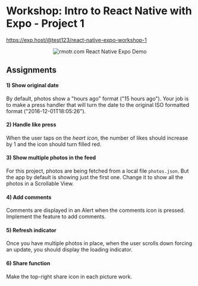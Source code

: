 # Workshop: Intro to React Native with Expo - Project 1

https://exp.host/@test123/react-native-expo-workshop-1

<p align='center'>
  <img
      src="https://media.giphy.com/media/l0Hlzh7zu2KyN4eiY/giphy.gif"
      alt="rmotr.com React Native Expo Demo" />
</p>

## Assignments

#### 1) Show original date
By default, photos show a "hours ago" format ("15 hours ago"). Your job is to make a press handler that will turn the date to the original ISO formatted format ("2016-12-01T18:05:26").

#### 2) Handle like press

When the user taps on the _heart icon_, the number of likes should increase by 1 and the icon should turn filled red.

#### 3) Show multiple photos in the feed

For this project, photos are being fetched from a local file `photos.json`. But the app by default is showing just the first one. Change it to show all the photos in a Scrollable View.

#### 4) Add comments

Comments are displayed in an Alert when the comments icon is pressed. Implement the feature to add comments.

#### 5) Refresh indicator

Once you have multiple photos in place, when the user scrolls down forcing an update, you should display the loading indicator.

#### 6) Share function

Make the top-right share icon in each picture work.
